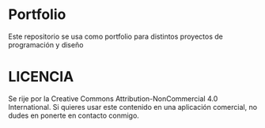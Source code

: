 # Portfolio
Este repositorio se usa como portfolio para distintos proyectos de programación y diseño

# LICENCIA

Se rije por la Creative Commons Attribution-NonCommercial 4.0 International. Si quieres usar este contenido en una aplicación comercial, no dudes en ponerte en contacto conmigo.

